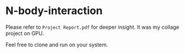 # N-body-interaction

Please refer to `Project Report.pdf` for deeper insight. It was my collage project on GPU.

Feel free to clone and run on your system.
